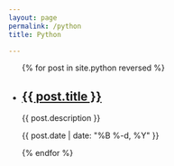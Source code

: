 ```yaml
---
layout: page
permalink: /python
title: Python

---
```


<ul class="post-list">
{% for post in site.python reversed %}
    <li>
      <h2><a class="post-title" href="{{ post.url | prepend: site.baseurl }}">{{ post.title }}</a></h2>
      <p class="post-meta">{{ post.description }}</p>
      <p class="post-meta">{{ post.date | date: "%B %-d, %Y" }}</p>
      </li>
{% endfor %}
</ul>
